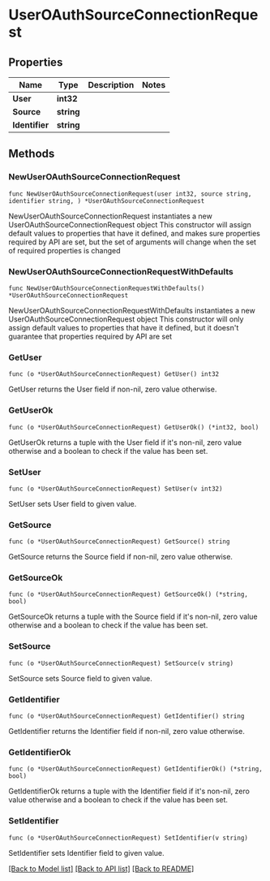 # UserOAuthSourceConnectionRequest

## Properties

Name | Type | Description | Notes
------------ | ------------- | ------------- | -------------
**User** | **int32** |  | 
**Source** | **string** |  | 
**Identifier** | **string** |  | 

## Methods

### NewUserOAuthSourceConnectionRequest

`func NewUserOAuthSourceConnectionRequest(user int32, source string, identifier string, ) *UserOAuthSourceConnectionRequest`

NewUserOAuthSourceConnectionRequest instantiates a new UserOAuthSourceConnectionRequest object
This constructor will assign default values to properties that have it defined,
and makes sure properties required by API are set, but the set of arguments
will change when the set of required properties is changed

### NewUserOAuthSourceConnectionRequestWithDefaults

`func NewUserOAuthSourceConnectionRequestWithDefaults() *UserOAuthSourceConnectionRequest`

NewUserOAuthSourceConnectionRequestWithDefaults instantiates a new UserOAuthSourceConnectionRequest object
This constructor will only assign default values to properties that have it defined,
but it doesn't guarantee that properties required by API are set

### GetUser

`func (o *UserOAuthSourceConnectionRequest) GetUser() int32`

GetUser returns the User field if non-nil, zero value otherwise.

### GetUserOk

`func (o *UserOAuthSourceConnectionRequest) GetUserOk() (*int32, bool)`

GetUserOk returns a tuple with the User field if it's non-nil, zero value otherwise
and a boolean to check if the value has been set.

### SetUser

`func (o *UserOAuthSourceConnectionRequest) SetUser(v int32)`

SetUser sets User field to given value.


### GetSource

`func (o *UserOAuthSourceConnectionRequest) GetSource() string`

GetSource returns the Source field if non-nil, zero value otherwise.

### GetSourceOk

`func (o *UserOAuthSourceConnectionRequest) GetSourceOk() (*string, bool)`

GetSourceOk returns a tuple with the Source field if it's non-nil, zero value otherwise
and a boolean to check if the value has been set.

### SetSource

`func (o *UserOAuthSourceConnectionRequest) SetSource(v string)`

SetSource sets Source field to given value.


### GetIdentifier

`func (o *UserOAuthSourceConnectionRequest) GetIdentifier() string`

GetIdentifier returns the Identifier field if non-nil, zero value otherwise.

### GetIdentifierOk

`func (o *UserOAuthSourceConnectionRequest) GetIdentifierOk() (*string, bool)`

GetIdentifierOk returns a tuple with the Identifier field if it's non-nil, zero value otherwise
and a boolean to check if the value has been set.

### SetIdentifier

`func (o *UserOAuthSourceConnectionRequest) SetIdentifier(v string)`

SetIdentifier sets Identifier field to given value.



[[Back to Model list]](../README.md#documentation-for-models) [[Back to API list]](../README.md#documentation-for-api-endpoints) [[Back to README]](../README.md)


